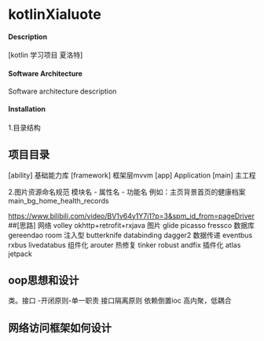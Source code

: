 # kotlinXialuote

#### Description
[kotlin 学习项目 夏洛特]

#### Software Architecture
Software architecture description

#### Installation
1.目录结构
## 项目目录
[ability] 基础能力库
[framework] 框架层mvvm
[app] Application
[main] 主工程

2.图片资源命名规范
模块名 - 属性名 - 功能名
例如：主页背景首页的健康档案 main_bg_home_health_records



https://www.bilibili.com/video/BV1v64y1Y7i1?p=3&spm_id_from=pageDriver
##[思路]
网络 volley okhttp+retrofit+rxjava
图片 glide picasso fressco
数据库 gereendao room
注入型 butterknife databinding dagger2
数据传递 eventbus rxbus livedatabus
组件化 arouter
热修复 tinker robust andfix
插件化 atlas
jetpack

## oop思想和设计
类。接口 -开闭原则-单一职责
接口隔离原则
依赖倒置ioc
高内聚，低耦合


## 网络访问框架如何设计
